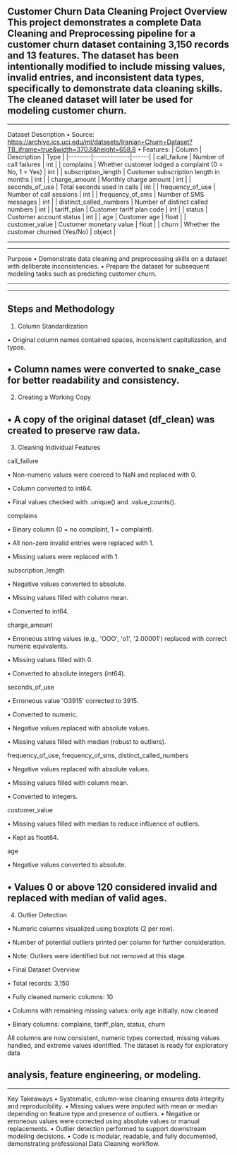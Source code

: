 Customer Churn Data Cleaning Project
Overview
This project demonstrates a complete Data Cleaning and Preprocessing pipeline for a customer churn dataset containing 3,150 records and 13 features.
The dataset has been intentionally modified to include missing values, invalid entries, and inconsistent data types, specifically to demonstrate data cleaning skills.
The cleaned dataset will later be used for modeling customer churn.
--------------
--------------
Dataset Description
•	Source: https://archive.ics.uci.edu/ml/datasets/Iranian+Churn+Dataset?TB_iframe=true&width=370.8&height=658.8
•	Features:
| Column | Description | Type |
|--------|-------------|------|
| call_failure | Number of call failures | int |
| complains | Whether customer lodged a complaint (0 = No, 1 = Yes) | int |
| subscription_length | Customer subscription length in months | int |
| charge_amount | Monthly charge amount | int |
| seconds_of_use | Total seconds used in calls | int |
| frequency_of_use | Number of call sessions | int |
| frequency_of_sms | Number of SMS messages | int |
| distinct_called_numbers | Number of distinct called numbers | int |
| tariff_plan | Customer tariff plan code | int |
| status | Customer account status | int |
| age | Customer age | float |
| customer_value | Customer monetary value | float |
| churn | Whether the customer churned (Yes/No) | object |

--------------
--------------
Purpose
•	Demonstrate data cleaning and preprocessing skills on a dataset with deliberate inconsistencies.
•	Prepare the dataset for subsequent modeling tasks such as predicting customer churn.

--------------
--------------
Steps and Methodology
--------------
1. Column Standardization

•	Original column names contained spaces, inconsistent capitalization, and typos.

•	Column names were converted to snake_case for better readability and consistency.
--------------
2. Creating a Working Copy

•	A copy of the original dataset (df_clean) was created to preserve raw data.
--------------
3. Cleaning Individual Features

call_failure

•	Non-numeric values were coerced to NaN and replaced with 0.

•	Column converted to int64.

•	Final values checked with .unique() and .value_counts().

complains

•	Binary column (0 = no complaint, 1 = complaint).

•	All non-zero invalid entries were replaced with 1.

•	Missing values were replaced with 1.

subscription_length

•	Negative values converted to absolute.

•	Missing values filled with column mean.

•	Converted to int64.

charge_amount

•	Erroneous string values (e.g., 'OOO', 'o1', '2.00001') replaced with correct numeric equivalents.

•	Missing values filled with 0.

•	Converted to absolute integers (int64).

seconds_of_use

•	Erroneous value 'O3915' corrected to 3915.

•	Converted to numeric.

•	Negative values replaced with absolute values.

•	Missing values filled with median (robust to outliers).

frequency_of_use, frequency_of_sms, distinct_called_numbers

•	Negative values replaced with absolute values.

•	Missing values filled with column mean.

•	Converted to integers.

customer_value

•	Missing values filled with median to reduce influence of outliers.

•	Kept as float64.

age

•	Negative values converted to absolute.

•	Values 0 or above 120 considered invalid and replaced with median of valid ages.
--------------
4. Outlier Detection

•	Numeric columns visualized using boxplots (2 per row).

•	Number of potential outliers printed per column for further consideration.

•	Note: Outliers were identified but not removed at this stage.

•	Final Dataset Overview

•	Total records: 3,150

•	Fully cleaned numeric columns: 10

•	Columns with remaining missing values: only age initially, now cleaned

•	Binary columns: complains, tariff_plan, status, churn

All columns are now consistent, numeric types corrected, missing values handled, and extreme values identified. The dataset is ready for exploratory data 

analysis, feature engineering, or modeling.
--------------
--------------
Key Takeaways
•	Systematic, column-wise cleaning ensures data integrity and reproducibility.
•	Missing values were imputed with mean or median depending on feature type and presence of outliers.
•	Negative or erroneous values were corrected using absolute values or manual replacements.
•	Outlier detection performed to support downstream modeling decisions.
•	Code is modular, readable, and fully documented, demonstrating professional Data Cleaning workflow.


